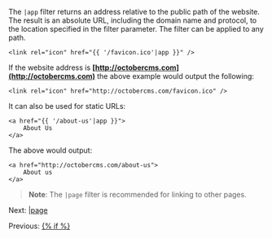 The `|app` filter returns an address relative to the public path of the website. The result is an absolute URL, including the domain name and protocol, to the location specified in the filter parameter. The filter can be applied to any path.

    <link rel="icon" href="{{ '/favicon.ico'|app }}" />

If the website address is **[http://octobercms.com](http://octobercms.com)** the above example would output the following:

    <link rel="icon" href="http://octobercms.com/favicon.ico" />

It can also be used for static URLs:

    <a href="{{ '/about-us'|app }}">
        About Us
    </a>

The above would output:

    <a href="http://octobercms.com/about-us">
        About us
    </a>

> **Note**: The `|page` filter is recommended for linking to other pages.

Next: [|page](filter-page.md)

Previous: [{% if %}](tag-if.md)

